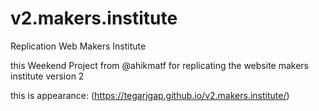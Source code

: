 # v2.makers.institute
Replication Web Makers Institute

this Weekend Project from @ahikmatf for replicating the website makers institute version 2

this is appearance:
(https://tegarjgap.github.io/v2.makers.institute/)
